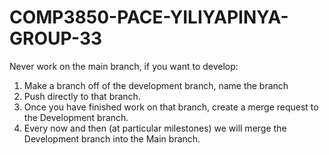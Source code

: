 # COMP3850-PACE-YILIYAPINYA-GROUP-33

Never work on the main branch, if you want to develop: 
1. Make a branch off of the development branch, name the branch
2. Push directly to that branch.
3. Once you have finished work on that branch, create a merge request to the Development branch.
4. Every now and then (at particular milestones) we will merge the Development branch into the Main branch.
